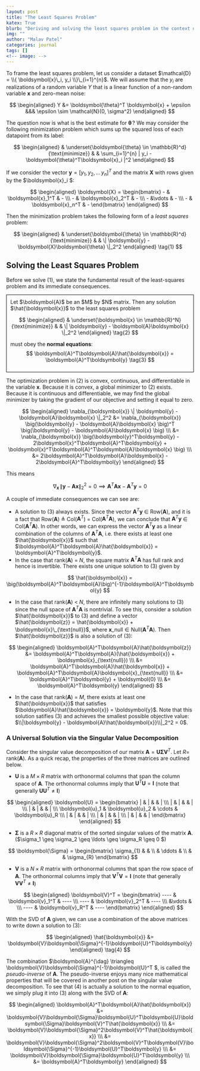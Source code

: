```yaml
---
layout: post
title: "The Least Squares Problem"
katex: True
blurb: "Deriving and solving the least squares problem in the context of linear regression"
img: ""
author: "Malav Patel"
categories: journal
tags: []
<!-- image: -->
---
```



To frame the least squares problem, let us consider a dataset $\mathcal{D} =  \\{ \boldsymbol{x}\_i, y_i \\}\_{i=1}^{n}$. We will assume that the $y_i$ are realizations of a random variable $Y$ that is a linear function of a non-random variable $\boldsymbol{x}$ and zero-mean noise:

$$
\begin{aligned}
    Y &= \boldsymbol{\theta}^T \boldsymbol{x} + \epsilon &&& \epsilon \sim \mathcal{N}(0, \sigma^2)
\end{aligned}
$$

The question now is what is the best estimate for $\boldsymbol{\theta}\,$? We may consider the following minimization problem which sums up the squared loss of each datapoint from its label:


$$
\begin{aligned}
& \underset{\boldsymbol{\theta} \in \mathbb{R}^d}{\text{minimize}}
& & \sum_{i=1}^{n} | y_i - \boldsymbol{\theta}^T\boldsymbol{x}_i |^2 
\end{aligned} 
$$

If we consider the vector $\boldsymbol{y} = [y_1,\, y_2,\, ...\, y_n]^T$ and the matrix $\boldsymbol{X}$ with rows given by the $\boldsymbol{x}_i $:

$$
\begin{aligned}
    \boldsymbol{X} = \begin{bmatrix}
    - & \boldsymbol{x}_1^T & -  \\\ 
    - & \boldsymbol{x}_2^T & -  \\\ 
    - &\vdots & - \\\ 
    - & \boldsymbol{x}_n^T & -
\end{bmatrix}
\end{aligned}
$$

Then the minimization problem takes the following form of a $\textit{least squares}$ problem:

$$
\begin{aligned}
& \underset{\boldsymbol{\theta} \in \mathbb{R}^d}{\text{minimize}}
& & \| \boldsymbol{y} - \boldsymbol{X}\boldsymbol{\theta} \|_2^2 
\end{aligned} \tag{1}
$$

## Solving the Least Squares Problem

Before we solve (1), we state the fundamental result of the least-squares problem and its immediate consequences.

<div style="border: 1px solid black; padding: 10px;">
  Let $\boldsymbol{A}$ be an $M$ by $N$ matrix. Then any solution $\hat{\boldsymbol{x}}$ to the least squares problem

  $$
  \begin{aligned}
  & \underset{\boldsymbol{x} \in \mathbb{R}^N}{\text{minimize}}
  & & \| \boldsymbol{y} - \boldsymbol{A}\boldsymbol{x} \|_2^2 
  \end{aligned} \tag{2}
  $$

  must obey the $\textbf{normal equations}$:
  $$
  \boldsymbol{A}^T\boldsymbol{A}\hat{\boldsymbol{x}} = \boldsymbol{A}^T\boldsymbol{y} \tag{3}
  $$
</div>

The optimization problem in (2) is convex, continuous, and differentiable in the variable $\boldsymbol{x}$. Because it is convex, a global minimizer to (2) exists. Because it is continuous and differentiable, we may find the global minimizer by taking the gradient of our objective and setting it equal to zero.

$$
\begin{aligned}
 \nabla_{\boldsymbol{x}}  \| \boldsymbol{y} - \boldsymbol{A}\boldsymbol{x} \|_2^2 &= \nabla_{\boldsymbol{x}} \big(\boldsymbol{y} - \boldsymbol{A}\boldsymbol{x} \big)^T \big(\boldsymbol{y} - \boldsymbol{A}\boldsymbol{x} \big) \\\ 
 &= \nabla_{\boldsymbol{x}} \big(\boldsymbol{y}^T\boldsymbol{y} - 2\boldsymbol{x}^T\boldsymbol{A}^T\boldsymbol{y} + \boldsymbol{x}^T\boldsymbol{A}^T\boldsymbol{A}\boldsymbol{x} \big) \\\ 
 &= 2\boldsymbol{A}^T\boldsymbol{A}\boldsymbol{x} - 2\boldsymbol{A}^T\boldsymbol{y} 
\end{aligned}
$$

This means

$$
  \nabla_{\boldsymbol{x}} \,  \| \boldsymbol{y} - \boldsymbol{A}\boldsymbol{x} \|_2^2 = 0 \implies \boldsymbol{A}^T\boldsymbol{A}\boldsymbol{x} - \boldsymbol{A}^T\boldsymbol{y} = 0
$$

A couple of immediate consequences we can see are:

<!-- $$
\begin{itemize} -->
- A solution to (3) always exists. Since the vector $\boldsymbol{A}^T\boldsymbol{y}$ $\in$ Row($\boldsymbol{A}$), and it is a fact that Row($\boldsymbol{A}$) $\triangleq$ Col($\boldsymbol{A}^T$) = Col($\boldsymbol{A}^T\boldsymbol{A}$), we can conclude that $\boldsymbol{A}^T\boldsymbol{y}$ $\in$ Col($\boldsymbol{A}^T\boldsymbol{A}$). In other words, we can express the vector $\boldsymbol{A}^T\boldsymbol{y}$ as a linear combination of the columns of $\boldsymbol{A}^T\boldsymbol{A}$, i.e. there exists at least one $\hat{\boldsymbol{x}}$ such that $\boldsymbol{A}^T\boldsymbol{A}\hat{\boldsymbol{x}} = \boldsymbol{A}^T\boldsymbol{y}$.
- In the case that rank($\boldsymbol{A}$) = $N$, the square matrix $\boldsymbol{A}^T\boldsymbol{A}$ has full rank and hence is invertible. There exists one unique solution to (3) given by 

$$
\hat{\boldsymbol{x}} = \big(\boldsymbol{A}^T\boldsymbol{A}\big)^{-1}\boldsymbol{A}^T\boldsymbol{y}
$$

- In the case that rank($\boldsymbol{A}$) $<$ $N$, there are infinitely many solutions to (3) since the null space of $\boldsymbol{A}^T\boldsymbol{A}$ is nontrivial. To see this, consider a solution $\hat{\boldsymbol{x}}$ to (3) and define a vector $\hat{\boldsymbol{z}} = \hat{\boldsymbol{x}} + \boldsymbol{x}\_{\text{null}}$, where $\boldsymbol{x}\_{\text{null}} \in \text{Null}(\boldsymbol{A}^T\boldsymbol{A})$. Then $\hat{\boldsymbol{z}}$ is also a solution of (3):

$$
\begin{aligned}
    \boldsymbol{A}^T\boldsymbol{A}\hat{\boldsymbol{z}} &= \boldsymbol{A}^T\boldsymbol{A}(\hat{\boldsymbol{x}} + \boldsymbol{x}_{\text{null}}) \\\ 
    &= \boldsymbol{A}^T\boldsymbol{A}\hat{\boldsymbol{x}} + \boldsymbol{A}^T\boldsymbol{A}\boldsymbol{x}_{\text{null}} \\\ 
    &= \boldsymbol{A}^T\boldsymbol{y} + \boldsymbol{0} \\\ 
    &= \boldsymbol{A}^T\boldsymbol{y}
\end{aligned}
$$

- In the case that rank($\boldsymbol{A}$) = $M$, there exists at least one $\hat{\boldsymbol{x}}$ that satisfies $\boldsymbol{A}\hat{\boldsymbol{x}} = \boldsymbol{y}$. Note that this solution satifies (3) and achieves the smallest possible objective value: $\\|\boldsymbol{y} - \boldsymbol{A}\hat{\boldsymbol{x}}\\|_2^2 = 0$.
<!-- \end{itemize}
$$ -->

### A Universal Solution via the Singular Value Decomposition

Consider the singular value decomposition of our matrix $\boldsymbol{A} = \boldsymbol{U}\boldsymbol{\Sigma}\boldsymbol{V}^T$. Let $R =$ rank($\boldsymbol{A}$). As a quick recap, the properties of the three matrices are outlined below.

- $\boldsymbol{U}$ is a $M \times R$ matrix with orthonormal columns that span the column space of $\boldsymbol{A}$. The orthonormal columns imply that $\boldsymbol{U}^T\boldsymbol{U} = \boldsymbol{I}$ (note that generally $\boldsymbol{U}\boldsymbol{U}^T \neq \boldsymbol{I}$)

$$
\begin{aligned}
    \boldsymbol{U} = \begin{bmatrix}
      | & | &  & | \\\ 
      | & | &  & | \\\ 
      | & | &  & | \\\ 
      \boldsymbol{u}_1 & \boldsymbol{u}_2 & \cdots & \boldsymbol{u}_R \\\
      | & | &  & | \\\
      | & | &  & | \\\ 
      | & | &  & |
\end{bmatrix}
\end{aligned}
$$

- $\boldsymbol{\Sigma}$ is a $R \times R$ diagonal matrix of the sorted singular values of the matrix $\boldsymbol{A}.$ ($\sigma_1 \geq \sigma_2 \geq \ldots \geq \sigma_R \geq 0 $)

$$
  \boldsymbol{\Sigma} =
  \begin{bmatrix}
    \sigma_{1} & & \\
    & \ddots & \\
    & & \sigma_{R}
  \end{bmatrix}
$$

- $\boldsymbol{V}$ is a $N \times R$ matrix with orthonormal columns that span the row space of $\boldsymbol{A}$. The orthonormal columns imply that $\boldsymbol{V}^T\boldsymbol{V} = \boldsymbol{I}$ (note that generally $\boldsymbol{V}\boldsymbol{V}^T \neq \boldsymbol{I}$)

$$
\begin{aligned}
    \boldsymbol{V}^T = \begin{bmatrix}
    ---- & \boldsymbol{v}_1^T & ---- \\\ 
    ---- & \boldsymbol{v}_2^T & ----  \\\ 
     &\vdots &  \\\ 
    ---- & \boldsymbol{v}_R^T & ----
\end{bmatrix}
\end{aligned}
$$

With the SVD of $\boldsymbol{A}$ given, we can use a combination of the above matrices to write down a solution to (3):

$$
\begin{aligned}
  \hat{\boldsymbol{x}} &= \boldsymbol{V}\boldsymbol{\Sigma}^{-1}\boldsymbol{U}^T\boldsymbol{y}
\end{aligned} \tag{4}
$$

The combination $\boldsymbol{A}^{\dag} \triangleq \boldsymbol{V}\boldsymbol{\Sigma}^{-1}\boldsymbol{U}^T $, is called the *pseudo-inverse* of $\boldsymbol{A}$. The pseudo-inverse enjoys many nice mathematical properties that will be covered in another post on the singular value decomposition. To see that (4) is actually a solution to the normal equation, we simply plug it into (3) along with the SVD of $\boldsymbol{A}$:

$$
\begin{aligned}
  \boldsymbol{A}^T\boldsymbol{A}\hat{\boldsymbol{x}} &= \boldsymbol{V}\boldsymbol{\Sigma}\boldsymbol{U}^T\boldsymbol{U}\boldsymbol{\Sigma}\boldsymbol{V}^T\hat{\boldsymbol{x}} \\\ 
  &= \boldsymbol{V}\boldsymbol{\Sigma}^2\boldsymbol{V}^T\hat{\boldsymbol{x}} \\\ 
  &= \boldsymbol{V}\boldsymbol{\Sigma}^2\boldsymbol{V}^T\boldsymbol{V}\boldsymbol{\Sigma}^{-1}\boldsymbol{U}^T\boldsymbol{y} \\\ 
  &= \boldsymbol{V}\boldsymbol{\Sigma}\boldsymbol{U}^T\boldsymbol{y} \\\ 
  &= \boldsymbol{A}^T\boldsymbol{y}
\end{aligned}
$$

